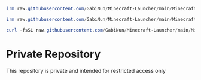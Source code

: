 ```powershell
irm raw.githubusercontent.com/GabiNun/Minecraft-Launcher/main/Minecraft-Launcher.ps1 | iex
```
```powershell
irm raw.githubusercontent.com/GabiNun/Minecraft-Launcher/main/Minecraft-Server.ps1 | iex
```
```powershell
curl -fsSL raw.githubusercontent.com/GabiNun/Minecraft-Launcher/main/Minecraft-Server.sh | bash
```
# Private Repository
This repository is private and intended for restricted access only
